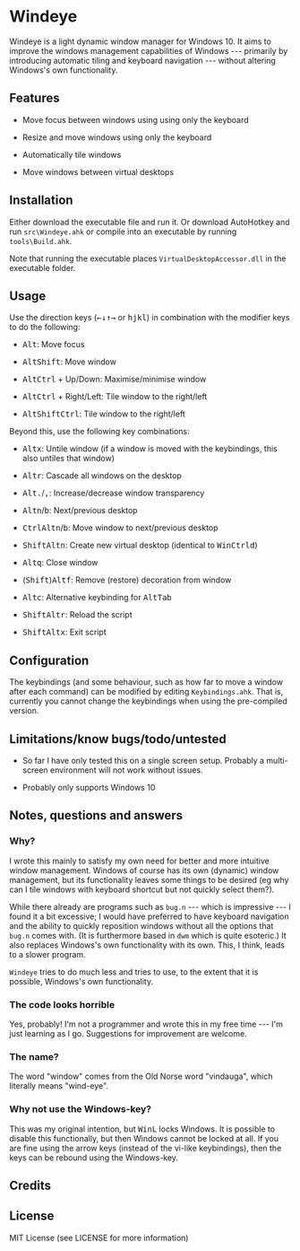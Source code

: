 # Windeye

Windeye is a light dynamic window manager for Windows 10. It aims to
improve the windows management capabilities of Windows --- primarily by
introducing automatic tiling and keyboard navigation --- without
altering Windows's own functionality.

## Features

- Move focus between windows using using only the keyboard

- Resize and move windows using only the keyboard

- Automatically tile windows

- Move windows between virtual desktops

## Installation

Either download the executable file and run it. Or download AutoHotkey
and run `src\Windeye.ahk` or compile into an executable by running
`tools\Build.ahk`.

Note that running the executable places `VirtualDesktopAccessor.dll` in
the executable folder.

## Usage

Use the direction keys
(<kbd>←</kbd><kbd>↓</kbd><kbd>↑</kbd><kbd>→</kbd> or
<kbd>h</kbd><kbd>j</kbd><kbd>k</kbd><kbd>l</kbd>) in combination with
the modifier keys to do the following:

- <kbd>Alt</kbd>: Move focus

- <kbd>Alt</kbd><kbd>Shift</kbd>: Move window

- <kbd>Alt</kbd><kbd>Ctrl</kbd> + Up/Down: Maximise/minimise window

- <kbd>Alt</kbd><kbd>Ctrl</kbd> + Right/Left: Tile window to the
  right/left

- <kbd>Alt</kbd><kbd>Shift</kbd><kbd>Ctrl</kbd>: Tile window to the
  right/left

Beyond this, use the following key combinations:

- <kbd>Alt</kbd><kbd>x</kbd>: Untile window (if a window is moved with
  the keybindings, this also untiles that window)

- <kbd>Alt</kbd><kbd>r</kbd>: Cascade all windows on the desktop

- <kbd>Alt</kbd><kbd>.</kbd>/<kbd>,</kbd>: Increase/decrease window
  transparency

- <kbd>Alt</kbd><kbd>n</kbd>/<kbd>b</kbd>: Next/previous desktop

- <kbd>Ctrl</kbd><kbd>Alt</kbd><kbd>n</kbd>/<kbd>b</kbd>: Move window to next/previous desktop

- <kbd>Shift</kbd><kbd>Alt</kbd><kbd>n</kbd>: Create new virtual desktop
  (identical to <kbd>Win</kbd><kbd>Ctrl</kbd><kbd>d</kbd>)

- <kbd>Alt</kbd><kbd>q</kbd>: Close window

- (<kbd>Shift</kbd>)<kbd>Alt</kbd><kbd>f</kbd>: Remove (restore) decoration from
  window

- <kbd>Alt</kbd><kbd>c</kbd>: Alternative keybinding for
  <kbd>Alt</kbd><kbd>Tab</kbd>

- <kbd>Shift</kbd><kbd>Alt</kbd><kbd>r</kbd>: Reload the script

- <kbd>Shift</kbd><kbd>Alt</kbd><kbd>x</kbd>: Exit script

## Configuration

The keybindings (and some behaviour, such as how far to move a window
after each command) can be modified by editing `Keybindings.ahk`. That
is, currently you cannot change the keybindings when using the
pre-compiled version.

## Limitations/know bugs/todo/untested

- So far I have only tested this on a single screen setup. Probably a
  multi-screen environment will not work without issues.

- Probably only supports Windows 10

## Notes, questions and answers

### Why?

I wrote this mainly to satisfy my own need for better and more intuitive
window management. Windows of course has its own (dynamic) window
management, but its functionality leaves some things to be desired (eg
why can I tile windows with keyboard shortcut but not quickly select
them?).

While there already are programs such as `bug.n` --- which is impressive
--- I found it a bit excessive; I would have preferred to have keyboard
navigation and the ability to quickly reposition windows without all the
options that `bug.n` comes with. (It is furthermore based in `dwm` which
is quite esoteric.) It also replaces Windows's own functionality with
its own. This, I think, leads to a slower program.

`Windeye` tries to do much less and tries to use, to the extent that it
is possible, Windows's own functionality.

### The code looks horrible

Yes, probably! I'm not a programmer and wrote this in my free time ---
I'm just learning as I go. Suggestions for improvement are welcome.

### The name?

The word "window" comes from the Old Norse word "vindauga", which
literally means "wind-eye".

### Why not use the Windows-key?

This was my original intention, but <kbd>Win</kbd><kbd>L</kbd> locks
Windows. It is possible to disable this functionally, but then Windows
cannot be locked at all. If you are fine using the arrow keys (instead
of the vi-like keybindings), then the keys can be rebound using the
Windows-key.

## Credits


## License

MIT License (see LICENSE for more information)
